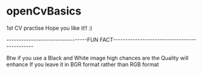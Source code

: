 # openCvBasics


1st CV practise 
Hope you like it!!  :)




---------------------------------FUN FACT---------------------------------------------

Btw if you use a Black and White image high chances are the Quality will enhance
If you leave it in BGR format rather than RGB format
